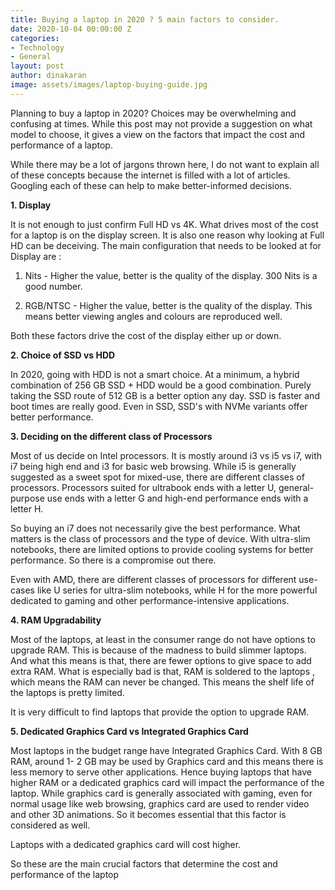 ```yaml
---
title: Buying a laptop in 2020 ? 5 main factors to consider.
date: 2020-10-04 00:00:00 Z
categories:
- Technology
- General
layout: post
author: dinakaran
image: assets/images/laptop-buying-guide.jpg
---
```


Planning to buy a laptop in 2020? Choices may be overwhelming and confusing at times. While this post may not provide a suggestion on what model to choose, it gives a view on the factors that impact the cost and performance of a laptop. 

While there may be a lot of jargons thrown here, I do not want to explain all of these concepts because the internet is filled with a lot of articles. Googling each of these can help to make better-informed decisions. 

**1. Display**

It is not enough to just confirm Full HD vs 4K. What drives most of the cost for a laptop is on the display screen. It is also one reason why looking at Full HD can be deceiving. The main configuration that needs to be looked at for Display are : 

1. Nits - Higher the value, better is the quality of the display. 300 Nits is a good number. 

2. RGB/NTSC  - Higher the value, better is the quality of the display. This means better viewing angles and colours are reproduced well. 

Both these factors drive the cost of the display either up or down. 

**2. Choice of SSD vs HDD** 

In 2020, going with HDD is not a smart choice. At a minimum, a hybrid combination of 256 GB SSD + HDD would be a good combination. Purely taking the SSD route of 512 GB is a better option any day. SSD is faster and boot times are really good. Even in SSD, SSD's with NVMe variants offer better performance.

**3. Deciding on the different class of Processors**

Most of us decide on Intel processors. It is mostly around i3 vs i5 vs i7, with i7 being high end and i3 for basic web browsing. While i5 is generally suggested as a sweet spot for mixed-use, there are different classes of processors. Processors suited for ultrabook ends with a letter U, general-purpose use ends with a letter G and high-end performance ends with a letter H. 

So buying an i7 does not necessarily give the best performance. What matters is the class of processors and the type of device. With ultra-slim notebooks, there are limited options to provide cooling systems for better performance. So there is a compromise out there.

Even with AMD, there are different classes of processors for different use-cases like U series for ultra-slim notebooks, while H for the more powerful dedicated to gaming and other performance-intensive applications. 

**4. RAM Upgradability**

Most of the laptops, at least in the consumer range do not have options to upgrade RAM. This is because of the madness to build slimmer laptops. And what this means is that, there are fewer options to give space to add extra RAM. What is especially bad is that, RAM is soldered to the laptops , which means the RAM can never be changed. This means the shelf life of the laptops is pretty limited.

It is very difficult to find laptops that provide the option to upgrade RAM. 

**5. Dedicated Graphics Card vs Integrated Graphics Card**

Most laptops in the budget range have Integrated Graphics Card. With 8 GB RAM, around 1- 2 GB may be used by Graphics card and this means there is less memory to serve other applications. Hence buying laptops that have higher RAM or a dedicated graphics card will impact the performance of the laptop. While graphics card is generally associated with gaming, even for normal usage like web browsing, graphics card are used to render video and other 3D animations. So it becomes essential that this factor is considered as well. 

Laptops with a dedicated graphics card will cost higher.

So these are the main crucial factors that determine the cost and performance of the laptop
